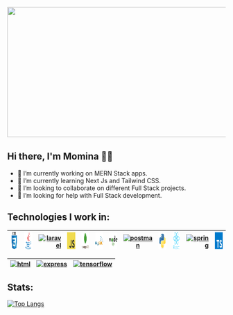 <a href="https://momina4321.github.io/myportfolio/" ><img src="https://i.pinimg.com/originals/67/a4/26/67a4263c966a9f700cd0e4097d1e78e0.jpg" width="1200px" height="300px" ></a>


## Hi there, I'm Momina 👩‍💻

- 🌸 I’m currently working on MERN Stack apps.
- 🎀 I’m currently learning Next Js and Tailwind CSS.
- 🦩 I’m looking to collaborate on different Full Stack projects.
- 🌷 I’m looking for help with Full Stack development.

## Technologies I work in:

|<a href="https://github.com/momina4321/Vegetable-store-website"> <img src="https://raw.githubusercontent.com/devicons/devicon/master/icons/css3/css3-original-wordmark.svg" alt="css3" width="40" height="40"/> </a> | <a href="https://github.com/momina4321/Online-Recruitment-System-290901"> <img src="https://raw.githubusercontent.com/devicons/devicon/master/icons/java/java-original.svg" alt="java" width="40" height="40"/> </a>  | <a href="https://github.com/momina4321/EcommerceWebsiteUsingLaravel"><img src="https://cdn.worldvectorlogo.com/logos/laravel-2.svg" alt="laravel" width="40" height="40"/></a> | <a href="https://github.com/momina4321/documentation-viewer"> <img src="https://raw.githubusercontent.com/devicons/devicon/master/icons/javascript/javascript-original.svg" alt="javascript" width="40" height="40"/> </a> | <a href="https://github.com/momina4321/forum-app"> <img src="https://raw.githubusercontent.com/devicons/devicon/master/icons/mongodb/mongodb-original-wordmark.svg" alt="mongodb" width="40" height="40"/> </a> | <a href="https://github.com/momina4321/EcommerceWebsiteUsingLaravel"> <img src="https://raw.githubusercontent.com/devicons/devicon/master/icons/mysql/mysql-original-wordmark.svg" alt="mysql" width="40" height="40"/> </a> | <a href="https://github.com/momina4321/crypto-cli"> <img src="https://raw.githubusercontent.com/devicons/devicon/master/icons/nodejs/nodejs-original-wordmark.svg" alt="nodejs" width="40" height="40"/></a> | <a href=""><img src="https://www.vectorlogo.zone/logos/getpostman/getpostman-icon.svg" alt="postman" width="40" height="40"/></a> |<a href="https://github.com/momina4321/classification"> <img src="https://raw.githubusercontent.com/devicons/devicon/master/icons/python/python-original.svg" alt="python" width="40" height="40"/></a> | <a href="https://github.com/momina4321/myportfolio"> <img src="https://raw.githubusercontent.com/devicons/devicon/master/icons/react/react-original-wordmark.svg" alt="react" width="40" height="40"/> </a> | <a href="https://github.com/momina4321/Online-Recruitment-System-290901"> <img src="https://www.vectorlogo.zone/logos/springio/springio-icon.svg" alt="spring" width="40" height="40"/> </a> | <a href="https://github.com/momina4321/gift4cash"> <img src="https://raw.githubusercontent.com/devicons/devicon/master/icons/typescript/typescript-original.svg" alt="typescript" width="40" height="40"/></a>|
|-----:|---------------|-----:|---------------|-----:|---------------|-----:|---------------|-----:|---------------|-----:|---------------|

| <a href="https://github.com/momina4321/Vegetable-store-website"><img src="https://cdn.worldvectorlogo.com/logos/html-1.svg" alt="html" width="40" height="40"/> </a>| <a href="https://github.com/momina4321/crypto-cli" target="_blank" rel="noreferrer"> <img src="https://adware-technologies.s3.amazonaws.com/uploads/technology/thumbnail/20/express-js.png" alt="express" width="40" height="40"/> </a> | <a href="https://github.com/momina4321/ECG-Digitization-and-Classification" target="_blank" rel="noreferrer"> <img src="https://www.vectorlogo.zone/logos/tensorflow/tensorflow-icon.svg" alt="tensorflow" width="40" height="40"/> </a> 
|-----:|-----:|-----:|    

## Stats:

[![Top Langs](https://github-readme-stats.vercel.app/api/top-langs/?username=momina4321&layout=donut&theme=neon&bg_color=ffff&title_color=FF007F)](https://github.com/anuraghazra/github-readme-stats)



